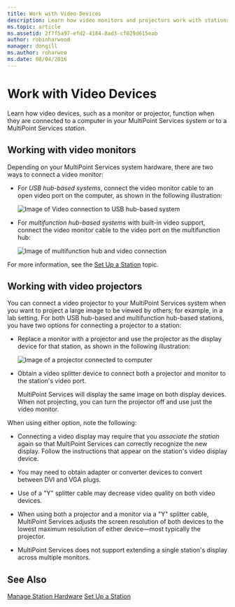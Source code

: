 ```yaml
---
title: Work with Video Devices
description: Learn how video monitors and projectors work with stations in MultiPoint Services
ms.topic: article
ms.assetid: 2f7f5a97-efd2-4184-8ad3-cf029d615eab
author: robinharwood
manager: dongill
ms.author: roharwoo
ms.date: 08/04/2016
---
```

# Work with Video Devices
Learn how video devices, such as a monitor or projector, function when they are connected to a computer in your MultiPoint Services system or to a MultiPoint Services *station*.

## Working with video monitors
Depending on your MultiPoint Services system hardware, there are two ways to connect a video monitor:

-   For *USB hub-based systems*, connect the video monitor cable to an open video port on the computer, as shown in the following illustration:

    ![Image of Video connection to USB hub-based system](./media/WMSVideoConnection.gif)

-   For *multifunction hub-based systems* with built-in video support, connect the video monitor cable to the video port on the multifunction hub:

    ![Image of multifunction hub and video connection](./media/WMSMultifunctionHubVideoConnection.gif)

For more information, see the [Set Up a Station](Set-Up-a-Station.md) topic.

## Working with video projectors
You can connect a video projector to your MultiPoint Services system when you want to project a large image to be viewed by others; for example, in a lab setting. For both USB hub-based and multifunction hub-based stations, you have two options for connecting a projector to a station:

-   Replace a monitor with a projector and use the projector as the display device for that station, as shown in the following illustration:

    ![Image of a projector connected to computer](./media/WMSVideoProjectorConnection.gif)

-   Obtain a video splitter device to connect both a projector and monitor to the station's video port.

    MultiPoint Services will display the same image on both display devices. When not projecting, you can turn the projector off and use just the video monitor.

When using either option, note the following:

-   Connecting a video display may require that you *associate the station* again so that MultiPoint Services can correctly recognize the new display. Follow the instructions that appear on the station's video display device.

-   You may need to obtain adapter or converter devices to convert between DVI and VGA plugs.

-   Use of a "Y" splitter cable may decrease video quality on both video devices.

-   When using both a projector and a monitor via a "Y" splitter cable, MultiPoint Services adjusts the screen resolution of both devices to the lowest maximum resolution of either device—most typically the projector.

-   MultiPoint Services does not support extending a single station's display across multiple monitors.

## See Also
[Manage Station Hardware](Manage-Station-Hardware.md)
[Set Up a Station](Set-Up-a-Station.md)
